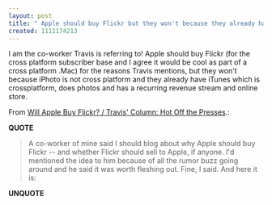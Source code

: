 ```yaml
---
layout: post
title: " Apple should buy Flickr but they won't because they already have iTunes"
created: 1111174213
---
```

<p>I am the co-worker Travis is referring to! Apple should buy Flickr (for the cross platform subscriber base and I agree it would be cool as part of a cross platform .Mac)  for the reasons Travis mentions, but they won't because iPhoto is not cross platform and they already have iTunes which is crossplatform, does photos and has a recurring revenue stream and online store.  </p><p>From <a href="http://www.hopstudios.com/nep/column/will_apple_buy_flickr.html">Will Apple Buy Flickr? / Travis' Column: Hot Off the Presses</a>.:</p>
<p><b>QUOTE</b></p><blockquote><p>A co-worker of mine said I should blog about why Apple should buy Flickr -- and whether Flickr should sell to Apple, if anyone. I'd mentioned the idea to him because of all the rumor buzz going around and he said it was worth fleshing out. Fine, I said. And here it is:</p></blockquote><p><b>UNQUOTE</b></p>



